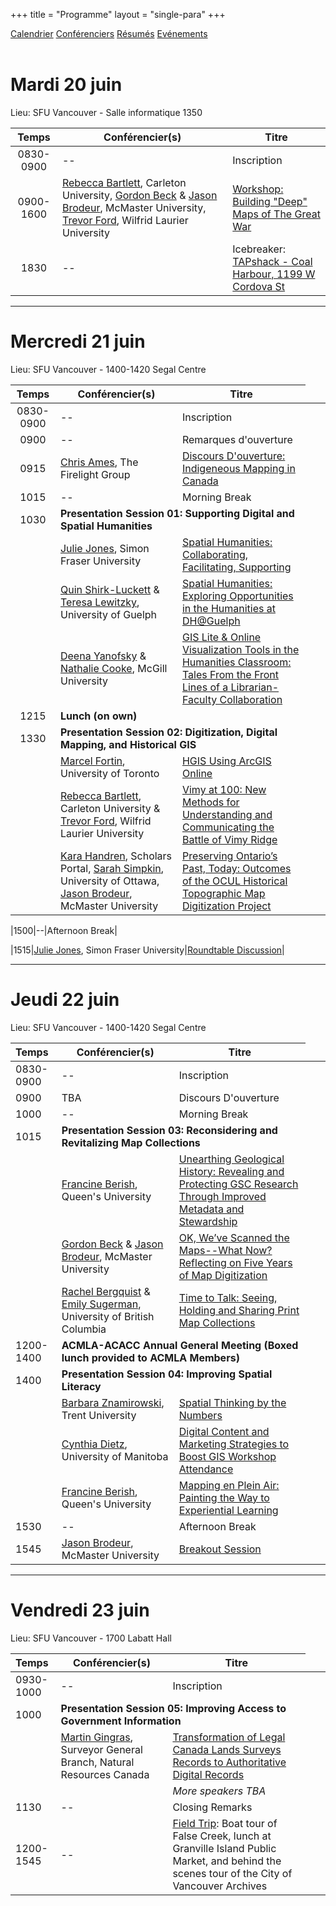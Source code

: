 +++
title = "Programme"
layout = "single-para"
+++

<div class="program expanded button-group">
  <a href="../schedule" class="button active">Calendrier</a>
  <a href="../speakers" class="button">Conférenciers</a>
  <a href="../abstracts" class="button">Résumés</a>  
  <a href="../events" class="button">Evénements</a>
</div>
<br />

# Mardi 20 juin
Lieu: SFU Vancouver - Salle informatique 1350

|Temps      | Conférencier(s) | Titre |
|:------------:| -----------| -----------|
|0830-0900|--|Inscription|
|0900-1600|[Rebecca Bartlett](../speakers#Bartlett), Carleton University, [Gordon Beck](../speakers#Beck) & [Jason Brodeur](../speakers#Brodeur), McMaster University, [Trevor Ford](../speakers#Ford), Wilfrid Laurier University|[Workshop: Building "Deep" Maps of The Great War](../abstracts#work1)|
|1830|--|Icebreaker: [TAPshack - Coal Harbour, 1199 W Cordova St](http://tapshack.ca/menu.html)|

---
# Mercredi 21 juin
Lieu: SFU Vancouver - 1400-1420 Segal Centre 

|Temps      | Conférencier(s) | Titre |
|:------------:|-----------|-----------|
|0830-0900|--|Inscription|
|0900|--|Remarques d'ouverture|
|0915|[Chris Ames](../speakers#Ames), The Firelight Group|[Discours D'ouverture: Indigeneous Mapping in Canada](../abstracts#keynote1)|
|1015|--|Morning Break|
|1030<td colspan="2" align="left">**Presentation Session 01: Supporting Digital and Spatial Humanities**</td>
||[Julie Jones](../speakers#Jones), Simon Fraser University|[Spatial Humanities: Collaborating, Facilitating, Supporting](../abstracts#pres01a)|
||[Quin Shirk-Luckett](../speakers#Shirk-Luckett) & [Teresa Lewitzky](../speakers#Lewitzky), University of Guelph|[Spatial Humanities: Exploring Opportunities in the Humanities at DH@Guelph](../abstracts#pres01b)|
||[Deena Yanofsky](../speakers#Yanofsky) & [Nathalie Cooke](../speakers#Cooke), McGill University|[GIS Lite & Online Visualization Tools in the Humanities Classroom: Tales From the Front Lines of a Librarian-Faculty Collaboration](../abstracts#pres01d)|
|1215<td colspan="2" align="left">**Lunch (on own)**</td>
|1330<td colspan="2" align="left">**Presentation Session 02: Digitization,  Digital Mapping, and Historical GIS**</td>
||[Marcel Fortin](../speakers#Fortin), University of Toronto|[HGIS Using ArcGIS Online](../abstracts#pres01c)|
||[Rebecca Bartlett](../speakers#Bartlett), Carleton University & [Trevor Ford](../speakers#Ford), Wilfrid Laurier University|[Vimy at 100: New Methods for Understanding and Communicating the Battle of Vimy Ridge](../abstracts#pres02b)|
||[Kara Handren](../speakers#Handren), Scholars Portal, [Sarah Simpkin](../speakers#Simpkin), University of Ottawa, [Jason Brodeur](../speakers#Brodeur), McMaster University|[Preserving Ontario’s Past, Today: Outcomes of the OCUL Historical Topographic Map Digitization Project](../abstracts#pres02c)|

|1500|--|Afternoon Break|

|1515|[Julie Jones](../speakers#Jones), Simon Fraser University|[Roundtable Discussion](../abstracts#roundtable)|

---
# Jeudi 22 juin
Lieu: SFU Vancouver - 1400-1420 Segal Centre

|Temps      | Conférencier(s) | Titre |
|:-----------|-----------|-----------|
|0830-0900|--|Inscription|
|0900|TBA|Discours D'ouverture|
|1000|--|Morning Break|
|1015<td colspan="2" align="left">**Presentation Session 03: Reconsidering and Revitalizing Map Collections**</td>
||[Francine Berish](../speakers#Berish), Queen's University|[Unearthing Geological History: Revealing and Protecting GSC Research Through Improved Metadata and Stewardship](../abstracts#pres03a)|
||[Gordon Beck](../speakers#Beck) & [Jason Brodeur](../speakers#Brodeur), McMaster University|[OK, We’ve Scanned the Maps--What Now? Reflecting on Five Years of Map Digitization](../abstracts#pres03b)|
||[Rachel Bergquist](../speakers#Bergquist) & [Emily Sugerman](../speakers#Sugerman), University of British Columbia|[Time to Talk: Seeing, Holding and Sharing Print Map Collections](../abstracts#pres03c)|
|1200-1400<td colspan="2" align="left">**ACMLA-ACACC Annual General Meeting (Boxed lunch provided to ACMLA Members)**</td>
|1400<td colspan="2" align="left">**Presentation Session 04: Improving Spatial Literacy**</td>
||[Barbara Znamirowski](../speakers#Znamirowski), Trent University|[Spatial Thinking by the Numbers](../abstracts#pres04a)|
||[Cynthia Dietz](../speakers#Dietz), University of Manitoba|[Digital Content and Marketing Strategies to Boost GIS Workshop Attendance](../abstracts#pres04b)|
||[Francine Berish](../speakers#Berish), Queen's University|[Mapping en Plein Air: Painting the Way to Experiential Learning](../abstracts#pres04c)|
|1530|--|Afternoon Break|
|1545|[Jason Brodeur](../speakers#Brodeur), McMaster University|[Breakout Session](../abstracts#breakout)|

---
# Vendredi 23 juin
Lieu: SFU Vancouver - 1700 Labatt Hall

|Temps      | Conférencier(s) | Titre |
|:------------|-----------|-----------|
|0930-1000|--|Inscription|
|1000<td colspan="2" align="left">**Presentation Session 05: Improving Access to Government Information** </td>
||[Martin Gingras]((../speakers#Gingras)), Surveyor General Branch, Natural Resources Canada|[Transformation of Legal Canada Lands Surveys Records to Authoritative Digital Records](../abstracts#pres02a)|
|||*More speakers TBA*|
|1130|--|Closing Remarks|
|1200-1545|--|[Field Trip](../events#fieldtrip): Boat tour of False Creek, lunch at Granville Island Public Market, and behind the scenes tour of the City of Vancouver Archives|
